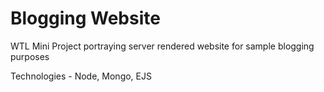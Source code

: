 # Blogging Website

WTL Mini Project portraying server rendered website for sample blogging purposes

Technologies - Node, Mongo, EJS